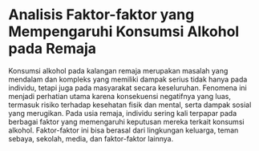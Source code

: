 # **Analisis Faktor-faktor yang Mempengaruhi Konsumsi Alkohol pada Remaja**
Konsumsi alkohol pada kalangan remaja merupakan masalah yang mendalam dan kompleks yang memiliki dampak serius tidak hanya pada individu, tetapi juga pada masyarakat secara keseluruhan. Fenomena ini menjadi perhatian utama karena konsekuensi negatifnya yang luas, termasuk risiko terhadap kesehatan fisik dan mental, serta dampak sosial yang merugikan. Pada usia remaja, individu sering kali terpapar pada berbagai faktor yang memengaruhi keputusan mereka terkait konsumsi alkohol. Faktor-faktor ini bisa berasal dari lingkungan keluarga, teman sebaya, sekolah, media, dan faktor-faktor lainnya. 
